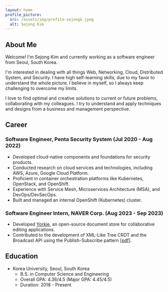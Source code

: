 ```yaml
---
layout: home
profile_picture:
  src: /assets/img/profile-sejongk.jpeg
  alt: Sejong Kim
---
```


## About Me

<p>
  Welcome! I'm Sejong Kim and currently working as a software engineer from Seoul, South Korea.
</p>

<p>
  I'm interested in dealing with all things Web, Networking, Cloud, Distributed System, and Security.
  I have high self-learning skills, due to my favor to understand the whole picture.
  I believe in myself, so I always keep challenging to overcome my limits.
</p>

<p>
  I love to find optimal and creative solutions to current or future problems, collaborating with my colleagues.
  I try to understand and apply techniques and designs from a business and management perspective.
</p>

## Career

### Software Engineer, Penta Security System (Jul 2020 - Aug 2022)
* Developed cloud-native components and foundations for security products.
* Conducted research on cloud services and technologies, including AWS, Azure, Google Cloud Platform.
* Proficient in container orchestration platforms like Kubernetes, OpenStack, and OpenShift.
* Experience with Service Mesh, Microservices Architecture (MSA), and DevOps/DevSecOps.
* Built and managed an internal OpenShift (Kubernetes) cluster.

### Software Engineer Intern, NAVER Corp. (Aug 2023 - Sep 2023)
* Developed [Yorkie](https://github.com/yorkie-team/yorkie), an open-source document store for collaborative editing applications.
* Contributed to the development of XML-Like Tree CRDT and the Broadcast API using the Publish-Subscribe pattern [[pdf](https://docs.google.com/presentation/d/1GkzG7PJFIEKSH6t6dPi556w3Ge2DllKp/edit?usp=sharing&ouid=109164744953154877627&rtpof=true&sd=true)].

## Education
* Korea University, Seoul, South Korea
  * B.S. in Computer Science and Engineering
  * Overall GPA: 4.36/4.5 (Major GPA: 4.45/4.5)
  * Duration: 2018 - Present

